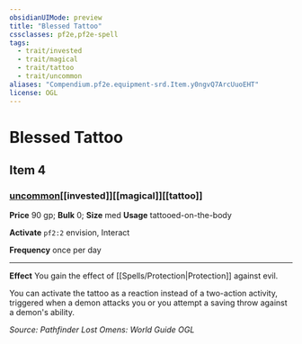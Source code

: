 ```yaml
---
obsidianUIMode: preview
title: "Blessed Tattoo"
cssclasses: pf2e,pf2e-spell
tags:
  - trait/invested
  - trait/magical
  - trait/tattoo
  - trait/uncommon
aliases: "Compendium.pf2e.equipment-srd.Item.y0ngvQ7ArcUuoEHT"
license: OGL
---
```

# Blessed Tattoo
## Item 4
### [uncommon](uncommon "Uncommon Rarity Trait")[[invested]][[magical]][[tattoo]]


**Price** 90 gp; 
**Bulk** 0; **Size** med
**Usage** tattooed-on-the-body

**Activate** `pf2:2` envision, Interact

**Frequency** once per day

* * *

**Effect** You gain the effect of [[Spells/Protection|Protection]] against evil.

You can activate the tattoo as a reaction instead of a two-action activity, triggered when a demon attacks you or you attempt a saving throw against a demon's ability.

*Source: Pathfinder Lost Omens: World Guide*
*OGL*